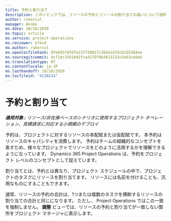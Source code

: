 ```yaml
---
title: 予約と割り当て
description: このトピックでは、リソースの予約とリソースの割り当ての違いについて説明します。
author: ruhercul
manager: Annbe
ms.date: 10/26/2020
ms.topic: article
ms.service: project-operations
ms.reviewer: kfend
ms.author: ruhercul
ms.openlocfilehash: 8fe6937dfdfe137f28917c16da1d7dc6155284ae
ms.sourcegitcommit: 4cf1dc1561b92fca4175f0b3813133c5e63ce8e6
ms.translationtype: HT
ms.contentlocale: ja-JP
ms.lasthandoff: 10/28/2020
ms.locfileid: "4130224"
---
```

# <a name="bookings-vs-assignments"></a>予約と割り当て

_**適用対象 :** リソース/非在庫ベースのシナリオに使用するプロジェクト オペレーション、見積請求に対応する小規模のデプロイ_

予約は、プロジェクトに対するリソースの本配賦または仮配賦です。 本予約はリソースのキャパシティを消費します。 予約はチームの組織的なコンセプトを表すため、様々なプロジェクトでリソースをどのように活用するかを理解できるようになっています。 Dynamics 365 Project Operations は、予約をプロジェクト レベルのコンセプトとして捉えています。 

割り当てとは、予約とは異なり、プロジェクト スケジュールの中で、プロジェクトのタスクにリソースを割り当てます。 リソースには名前を付けることも、汎用なものにすることもできます。 

通常、リソースの予約の合計は、1つまたは複数のタスクを横断するリソースの割り当ての合計と同じになります。 ただし、 Project Operations ではこの一致を強制しません。 **調整** ビューでは、リソースの予約と割り当てが一致しない箇所をプロジェクト マネージャに表示します。
